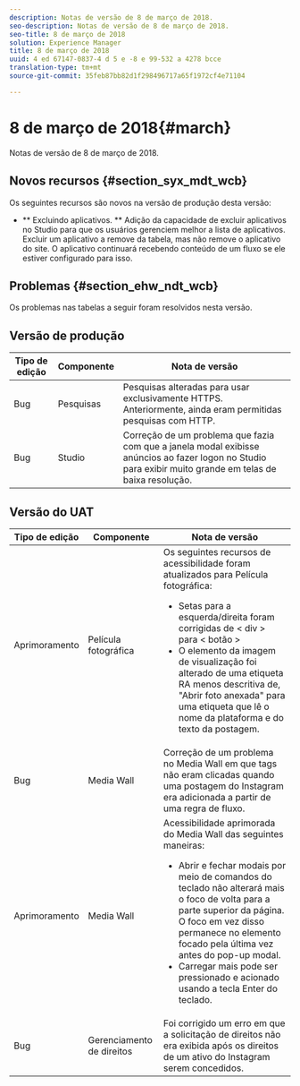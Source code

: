 ```yaml
---
description: Notas de versão de 8 de março de 2018.
seo-description: Notas de versão de 8 de março de 2018.
seo-title: 8 de março de 2018
solution: Experience Manager
title: 8 de março de 2018
uuid: 4 ed 67147-0837-4 d 5 e -8 e 99-532 a 4278 bcce
translation-type: tm+mt
source-git-commit: 35feb87bb82d1f298496717a65f1972cf4e71104

---
```



# 8 de março de 2018{#march}

Notas de versão de 8 de março de 2018.

## Novos recursos {#section_syx_mdt_wcb}

Os seguintes recursos são novos na versão de produção desta versão:

* ** Excluindo aplicativos. ** Adição da capacidade de excluir aplicativos no Studio para que os usuários gerenciem melhor a lista de aplicativos. Excluir um aplicativo a remove da tabela, mas não remove o aplicativo do site. O aplicativo continuará recebendo conteúdo de um fluxo se ele estiver configurado para isso.

## Problemas {#section_ehw_ndt_wcb}

Os problemas nas tabelas a seguir foram resolvidos nesta versão.

## Versão de produção

| **Tipo de edição** | **Componente** | **Nota de versão** |
|---|---|---|
| Bug | Pesquisas | Pesquisas alteradas para usar exclusivamente HTTPS. Anteriormente, ainda eram permitidas pesquisas com HTTP. |
| Bug | Studio | Correção de um problema que fazia com que a janela modal exibisse anúncios ao fazer logon no Studio para exibir muito grande em telas de baixa resolução. |

## Versão do UAT

| Tipo de edição | Componente | Nota de versão |
|--- |--- |--- |
| Aprimoramento | Película fotográfica | Os seguintes recursos de acessibilidade foram atualizados para Película fotográfica: <br><ul><li>Setas para a esquerda/direita foram corrigidas de &lt; div &gt; para &lt; botão &gt; </li><li>O elemento da imagem de visualização foi alterado de uma etiqueta RA menos descritiva de, &quot;Abrir foto anexada&quot; para uma etiqueta que lê o nome da plataforma e do texto da postagem.</li></ul> |
| Bug | Media Wall | Correção de um problema no Media Wall em que tags não eram clicadas quando uma postagem do Instagram era adicionada a partir de uma regra de fluxo. |
| Aprimoramento | Media Wall | Acessibilidade aprimorada do Media Wall das seguintes maneiras: <br><ul><li>Abrir e fechar modais por meio de comandos do teclado não alterará mais o foco de volta para a parte superior da página. O foco em vez disso permanece no elemento focado pela última vez antes do pop-up modal.</li><li>Carregar mais pode ser pressionado e acionado usando a tecla Enter do teclado.</li></ul> |
| Bug | Gerenciamento de direitos | Foi corrigido um erro em que a solicitação de direitos não era exibida após os direitos de um ativo do Instagram serem concedidos. |


